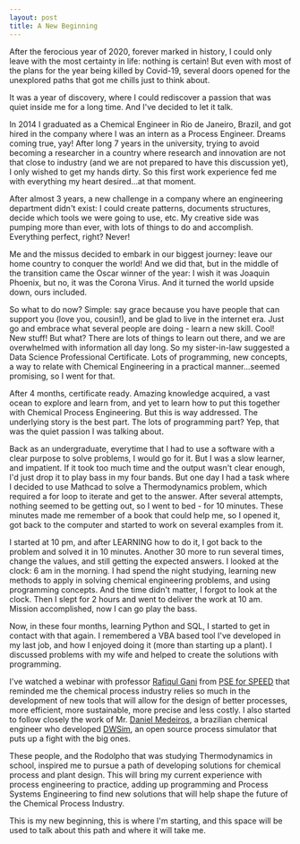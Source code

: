 ```yaml
---
layout: post
title: A New Beginning
---
```


After the ferocious year of 2020, forever marked in history, I could only leave with the most certainty in life: nothing is certain! But even with most of the plans for the year being killed by Covid-19, several doors opened for the unexplored paths that got me chills just to think about.

It was a year of discovery, where I could rediscover a passion that was quiet inside me for a long time. And I've decided to let it talk.

In 2014 I graduated as a Chemical Engineer in Rio de Janeiro, Brazil, and got hired in the company where I was an intern as a Process Engineer. Dreams coming true, yay! After long 7 years in the university, trying to avoid becoming a researcher in a country where research and innovation are not that close to industry (and we are not prepared to have this discussion yet), I only wished to get my hands dirty. So this first work experience fed me with everything my heart desired...at that moment.

After almost 3 years, a new challenge in a company where an engineering department didn't exist: I could create patterns, documents structures, decide which tools we were going to use, etc. My creative side was pumping more than ever, with lots of things to do and accomplish. Everything perfect, right? Never!

Me and the missus decided to embark in our biggest journey: leave our home country to conquer the world! And we did that, but in the middle of the transition came the Oscar winner of the year: I wish it was Joaquin Phoenix, but no, it was the Corona Virus. And it turned the world upside down, ours included.

So what to do now? Simple: say grace because you have people that can support you (love you, cousin!), and be glad to live in the internet era. Just go and embrace what several people are doing - learn a new skill. Cool! New stuff! But what? There are lots of things to learn out there, and we are overwhelmed with information all day long. So my sister-in-law suggested a Data Science Professional Certificate. Lots of programming, new concepts, a way to relate with Chemical Engineering in a practical manner...seemed promising, so I went for that.

After 4 months, certificate ready. Amazing knowledge acquired, a vast ocean to explore and learn from, and yet to learn how to put this together with Chemical Process Engineering. But this is way addressed. The underlying story is the best part. The lots of programming part? Yep, that was the quiet passion I was talking about.

Back as an undergraduate, everytime that I had to use a software with a clear purpose to solve problems, I would go for it. But I was a slow learner, and impatient. If it took too much time and the output wasn't clear enough, I'd just drop it to play bass in my four bands. But one day I had a task where I decided to use Mathcad to solve a Thermodynamics problem, which required a for loop to iterate and get to the answer. After several attempts, nothing seemed to be getting out, so I went to bed - for 10 minutes. These minutes made me remember of a book that could help me, so I opened it, got back to the computer and started to work on several examples from it.

I started at 10 pm, and after LEARNING how to do it, I got back to the problem and solved it in 10 minutes. Another 30 more to run several times, change the values, and still getting the expected answers. I looked at the clock: 6 am in the morning. I had spend the night studying, learning new methods to apply in solving chemical engineering problems, and using programming concepts. And the time didn't matter, I forgot to look at the clock. Then I slept for 2 hours and went to deliver the work at 10 am. Mission accomplished, now I can go play the bass.

Now, in these four months, learning Python and SQL, I started to get in contact with that again. I remembered a VBA based tool I've developed in my last job, and how I enjoyed doing it (more than starting up a plant). I discussed problems with my wife and helped to create the solutions with programming.

I've watched a webinar with professor [Rafiqul Gani](https://www.aiche.org/community/bio/rafiqul-gani) from [PSE for SPEED](https://https://www.pseforspeed.com/) that reminded me the chemical process industry relies so much in the development of new tools that will allow for the design of better processes, more efficient, more sustainable, more precise and less costly. I also started to follow closely the work of Mr. [Daniel Medeiros](https://github.com/DanWBR), a brazilian chemical engineer who developed [DWSim](https://dwsim.inforside.com.br/new/), an open source process simulator that puts up a fight with the big ones.

These people, and the Rodolpho that was studying Thermodynamics in school, inspired me to pursue a path of developing solutions for chemical process and plant design. This will bring my current experience with process engineering to practice, adding up programming and Process Systems Engineering to find new solutions that will help shape the future of the Chemical Process Industry.

This is my new beginning, this is where I'm starting, and this space will be used to talk about this path and where it will take me.

